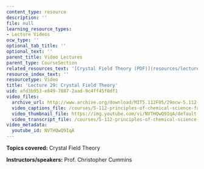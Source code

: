 ```yaml
---
content_type: resource
description: ''
file: null
learning_resource_types:
- Lecture Videos
ocw_type: ''
optional_tab_title: ''
optional_text: ''
parent_title: Video Lectures
parent_type: CourseSection
related_resources_text: '[Crystal Field Theory (PDF)](resources/lecture29_30)'
resource_index_text: ''
resourcetype: Video
title: 'Lecture 29: Crystal Field Theory'
uid: afd3b953-e849-7887-2aad-9c4ff45f0df1
video_files:
  archive_url: http://www.archive.org/download/MIT5.112F05/29ocw-5.112-23nov2005-220k.mp4
  video_captions_file: /courses/5-112-principles-of-chemical-science-fall-2005/d026237a961c57b7a0e3ccbcfbfaddac_NVTHQwQ9IqA.vtt
  video_thumbnail_file: https://img.youtube.com/vi/NVTHQwQ9IqA/default.jpg
  video_transcript_file: /courses/5-112-principles-of-chemical-science-fall-2005/d4c48d4f0b9911676a567606daa117f5_NVTHQwQ9IqA.pdf
video_metadata:
  youtube_id: NVTHQwQ9IqA
---
```


**Topics covered:** Crystal Field Theory

**Instructors/speakers:** Prof. Christopher Cummins